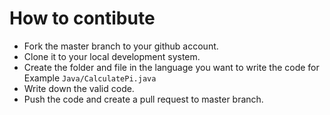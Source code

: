# How to contibute

* Fork the master branch to your github account.
* Clone it to your local development system.
* Create the folder and file in the language you want to write the code for Example ```Java/CalculatePi.java```
* Write down the valid code.
* Push the code and create a pull request to master branch.